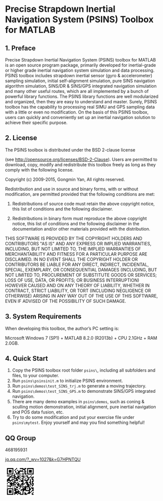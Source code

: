 # Precise Strapdown Inertial Navigation System (PSINS) Toolbox for MATLAB

## 1. Preface

Precise Strapdown Inertial Navigation System (PSINS) toolbox for MATLAB is an open source program package, primarily developed for inertial-grade or higher grade inertial navigation system simulation and data processing. PSINS toolbox includes strapdown inertial sensor (gyro & accelerometer) sampling simulation, initial self-alignment simulation, pure SINS navigation algorithm simulation, SINS/DR & SINS/GPS integrated navigation simulation and many other useful routes, which are all implemented by a bunch of powerful library functions. The PSINS library functions are well modularized and organized, then they are easy to understand and master. Surely, PSINS toolbox has the capability to processing real SIMU and GPS sampling data with a little or even no modification. On the basis of this PSINS toolbox, users can quickly and conveniently set up an inertial navigation solution to achieve their specific purpose.

## 2. License

The PSINS toolbox is distributed under the BSD 2-clause license

(see http://opensource.org/licenses/BSD-2-Clause). Users are permitted to download, copy, modify and redistribute this toolbox freely as long as they comply with the following license.

Copyright (c) 2009-2015, Gongmin Yan, All rights reserved.

Redistribution and use in source and binary forms, with or without modification, are permitted provided that the following conditions are met:

1. Redistributions of source code must retain the above copyright notice, this list of conditions and the following disclaimer.

2. Redistributions in binary form must reproduce the above copyright notice, this list of conditions and the following disclaimer in the documentation and/or other materials provided with the distribution.

THIS SOFTWARE IS PROVIDED BY THE COPYRIGHT HOLDERS AND CONTRIBUTORS "AS IS" AND ANY EXPRESS OR IMPLIED WARRANTIES, INCLUDING, BUT NOT LIMITED TO, THE IMPLIED WARRANTIES OF MERCHANTABILITY AND FITNESS FOR A PARTICULAR PURPOSE ARE DISCLAIMED. IN NO EVENT SHALL THE COPYRIGHT HOLDER OR CONTRIBUTORS BE LIABLE FOR ANY DIRECT, INDIRECT, INCIDENTAL, SPECIAL, EXEMPLARY, OR CONSEQUENTIAL DAMAGES (INCLUDING, BUT NOT LIMITED TO, PROCUREMENT OF SUBSTITUTE GOODS OR SERVICES; LOSS OF USE, DATA, OR PROFITS; OR BUSINESS INTERRUPTION) HOWEVER CAUSED AND ON ANY THEORY OF LIABILITY, WHETHER IN CONTRACT, STRICT LIABILITY, OR TORT (INCLUDING NEGLIGENCE OR OTHERWISE) ARISING IN ANY WAY OUT OF THE USE OF THIS SOFTWARE, EVEN IF ADVISED OF THE POSSIBILITY OF SUCH DAMAGE.

## 3. System Requirements

When developing this toolbox, the author’s PC setting is: 

Microsoft Windows 7 (SP1) + MATLAB 8.2.0 (R2013b) + CPU 2.1GHz + RAM 2.0GB.

## 4. Quick Start

1. Copy the PSINS toolbox root folder `psins\`, including all subfolders and files, to your computer.
2. Run `psins\psinsinit.m` to initialize PSINS environment.
3. Run `psins\demos\test_SINS_trj.m` to generate a moving trajectory.
4. Run `psins\demos\test_SINS_GPS.m` to demonstrate SINS/GPS integrated navigation.
5. There are many demo examples in `psins\demos`, such as coning & sculling motion demonstration, initial alignment, pure inertial navigation and POS data fusion, etc.
6. Try to do some modification and put your exercise file under `psins\mytest`. Enjoy yourself and may you find something helpful!

## QQ Group

468195931

[jq.qq.com/?_wv=1027&k=G7HPNTQU](https://jq.qq.com/?_wv=1027&k=G7HPNTQU)

![qq](./doc/qq.png)